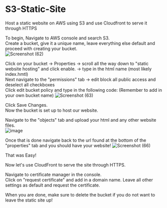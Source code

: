 # S3-Static-Site
Host a static website on AWS using S3 and use Cloudfront to serve it through HTTPS

To begin, Navigate to AWS console and search S3. <br/>
Create a bucket, give it a unique name, leave everything else default and proceed with creating your bucket. <br/>
![Screenshot (62)](https://github.com/user-attachments/assets/d87e3117-cc96-4551-971b-638746cd643c)

Click on your bucket -> Properties -> scroll all the way down to "static website hosting" and click enable. -> type in the html name (most likely index.hmtl) <br/>
Next navigate to the "permissions" tab -> edit block all public access and deselect all checkboxes <br/>
Click edit bucket policy and type in the following code: (Remember to add in your own bucket name)
![Screenshot (63)](https://github.com/user-attachments/assets/9f935479-8fde-48ff-ae4c-0cbe94d45eaa)

Click Save Changes. <br/>
Now the bucket is set up to host our website. <br/>

Navigate to the "objects" tab and upload your html and any other website files. <br/>
![image](https://github.com/user-attachments/assets/846a66af-4b72-41a3-8f0f-2d543300b077)

Once that is done navigate back to the url found at the bottom of the "properties" tab and you should have your website!
![Screenshot (66)](https://github.com/user-attachments/assets/99bfff9f-aefc-43f1-acd2-cc8fff466065)

That was Easy!

Now let's use CloudFront to serve the site through HTTPS. <br/>

Navigate to certificate manager in the console. <br/>
Click on "request certificate" and add in a domain name. Leave all other settings as default and request the certificate. <br/>



When you are done, make sure to delete the bucket if you do not want to leave the static site up!
